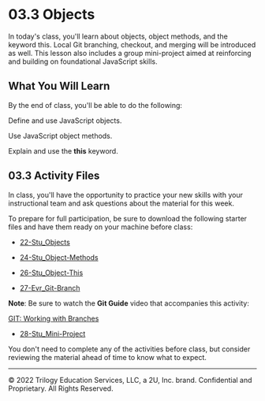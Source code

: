 # 03.3 Objects
In today's class, you'll learn about objects, object methods, and the keyword this. Local Git branching, checkout, and merging will be introduced as well. This lesson also includes a group mini-project aimed at reinforcing and building on foundational JavaScript skills.

## What You Will Learn
By the end of class, you'll be able to do the following:

Define and use JavaScript objects.

Use JavaScript object methods.

Explain and use the **this** keyword.

## 03.3 Activity Files
In class, you'll have the opportunity to practice your new skills with your instructional team and ask questions about the material for this week.

To prepare for full participation, be sure to download the following starter files and have them ready on your machine before class:

* [22-Stu_Objects](https://static.fullstack-bootcamp.com/lesson-files/03-JavaScript/22-Stu_Objects.zip)

* [24-Stu_Object-Methods](https://static.fullstack-bootcamp.com/lesson-files/03-JavaScript/24-Stu_Object-Methods.zip)

* [26-Stu_Object-This](https://static.fullstack-bootcamp.com/lesson-files/03-JavaScript/26-Stu_Object-This.zip)

* [27-Evr_Git-Branch](https://static.fullstack-bootcamp.com/lesson-files/03-JavaScript/27-Evr_Git-Branch.zip)

**Note**: Be sure to watch the **Git Guide** video that accompanies this activity:

[GIT: Working with Branches](https://www.youtube.com/watch?v=JTE2Fn_sCZs)

* [28-Stu_Mini-Project](https://static.fullstack-bootcamp.com/lesson-files/03-JavaScript/28-Stu_Mini-Project.zip)

You don't need to complete any of the activities before class, but consider reviewing the material ahead of time to know what to expect.

---
© 2022 Trilogy Education Services, LLC, a 2U, Inc. brand. Confidential and Proprietary. All Rights Reserved.
